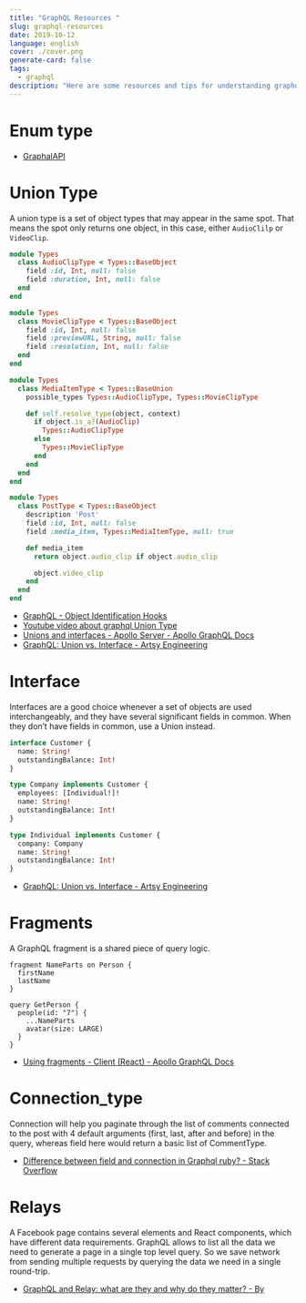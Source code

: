 ```yaml
---
title: "GraphQL Resources "
slug: graphql-resources
date: 2019-10-12
language: english
cover: ./cover.png
generate-card: false
tags:
  - graphql
description: "Here are some resources and tips for understanding graphql better."
---
```

# Enum type 

- [GraphalAPI](https://github.com/K-Sato1995/GraphqlApi/blob/master/app/graphql/types/post_status.rb)

# Union Type 
A union type is a set of object types that may appear in the same spot.
That means the spot only returns one object, in this case, either `AudioClilp` or `VideoClip`. 

```ruby
module Types
  class AudioClipType < Types::BaseObject
    field :id, Int, null: false
    field :duration, Int, null: false
  end
end

module Types
  class MovieClipType < Types::BaseObject
    field :id, Int, null: false
    field :previewURL, String, null: false
    field :resolution, Int, null: false
  end
end

module Types
  class MediaItemType < Types::BaseUnion
    possible_types Types::AudioClipType, Types::MovieClipType

    def self.resolve_type(object, context)
      if object.is_a?(AudioClip)
        Types::AudioClipType
      else
        Types::MovieClipType
      end
    end
  end
end

module Types
  class PostType < Types::BaseObject
    description 'Post'
    field :id, Int, null: false
    field :media_item, Types::MediaItemType, null: true

    def media_item
      return object.audio_clip if object.audio_clip

      object.video_clip
    end
  end
end
```

- [GraphQL - Object Identification Hooks](https://graphql-ruby.org/schema/definition.html#object-identification-hooks)
- [Youtube video about graphql Union Type](https://www.youtube.com/watch?v=wBrSXBpAd10)
- [Unions and interfaces - Apollo Server - Apollo GraphQL Docs](https://www.apollographql.com/docs/apollo-server/schema/unions-interfaces/)
- [GraphQL: Union vs. Interface - Artsy Engineering](https://artsy.github.io/blog/2019/01/14/graphql-union-vs-interface/)

# Interface
Interfaces are a good choice whenever a set of objects are used interchangeably, and they have several significant fields in common. When they don’t have fields in common, use a Union instead.

```graphql
interface Customer {
  name: String!
  outstandingBalance: Int!
}

type Company implements Customer {
  employees: [Individual!]!
  name: String!
  outstandingBalance: Int!
}

type Individual implements Customer {
  company: Company
  name: String!
  outstandingBalance: Int!
}
```

- [GraphQL: Union vs. Interface - Artsy Engineering](https://artsy.github.io/blog/2019/01/14/graphql-union-vs-interface/)

# Fragments
A GraphQL fragment is a shared piece of query logic.

```
fragment NameParts on Person {
  firstName
  lastName
}

query GetPerson {
  people(id: "7") {
    ...NameParts
    avatar(size: LARGE)
  }
}
```

- [Using fragments - Client (React) - Apollo GraphQL Docs](https://www.apollographql.com/docs/react/data/fragments/)

# Connection_type
Connection will help you paginate through the list of comments connected to the post with 4 default arguments (first, last, after and before) in the query, whereas field here would return a basic list of CommentType.

- [Difference between field and connection in Graphql ruby? - Stack Overflow](https://stackoverflow.com/questions/44601890/difference-between-field-and-connection-in-graphql-ruby)

# Relays 
A Facebook page contains several elements and React components, which have different data requirements. GraphQL allows to list all the data we need to generate a page in a single top level query. So we save network from sending multiple requests by querying the data we need in a single round-trip.

- [GraphQL and Relay: what are they and why do they matter? - By](https://hackernoon.com/graphql-and-relay-what-are-they-and-why-do-they-matter-d8dfcc3ce2ac)
